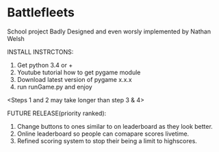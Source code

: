 # Battlefleets
School project
Badly Designed and even worsly implemented by Nathan Welsh

INSTALL INSTRCTONS:
1. Get python 3.4 or +
2. Youtube tutorial how to get pygame module
3. Download latest version of pygame x.x.x
4. run runGame.py and enjoy

 <Steps 1 and 2 may take longer than step 3 & 4>

FUTURE RELEASE(priority ranked):

1. Change buttons to ones similar to <back> on leaderboard
   as they look better.
2. Online leaderboard so people can comapare scores livetime.
3. Refined scoring system to stop their being a limit to 
   highscores.


